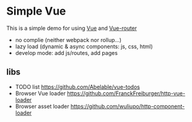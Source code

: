 # Simple Vue

This is a simple demo for using [Vue](http://vuejs.org) and [Vue-router](http://router.vuejs.org)

- no complie (neither webpack nor rollup...)
- lazy load (dynamic & async components: js, css, html)
- develop mode: add js/routes, add pages

## libs

- TODO list <https://github.com/Abelable/vue-todos>
- Browser Vue loader <https://github.com/FranckFreiburger/http-vue-loader>
- Browser asset loader <https://github.com/wuliupo/http-component-loader>
